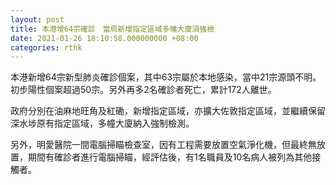```yaml
---
layout: post
title: 本港增64宗確診　當局新增指定區域多幢大廈須強檢
date: 2021-01-26 18:10:58.000000000 +08:00
categories: rthk
---
```


本港新增64宗新型肺炎確診個案，其中63宗屬於本地感染，當中21宗源頭不明。初步陽性個案超過50宗。另外再多2名確診者死亡，累計172人離世。

政府分別在油麻地旺角及紅磡，新增指定區域，亦擴大佐敦指定區域，並繼續保留深水埗原有指定區域，多幢大廈納入強制檢測。

另外，明愛醫院一間電腦掃瞄檢查室，因有工程需要放置空氣淨化機，但最終無放置，期間有確診者進行電腦掃瞄，經評估後，有1名職員及10名病人被列為其他接觸者。
